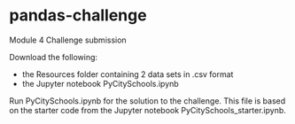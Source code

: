 # pandas-challenge
Module 4 Challenge submission

Download the following:
- the Resources folder containing 2 data sets in .csv format
- the Jupyter notebook PyCitySchools.ipynb

Run PyCitySchools.ipynb for the solution to the challenge. This file is based on the starter code from the Jupyter notebook PyCitySchools_starter.ipynb.
